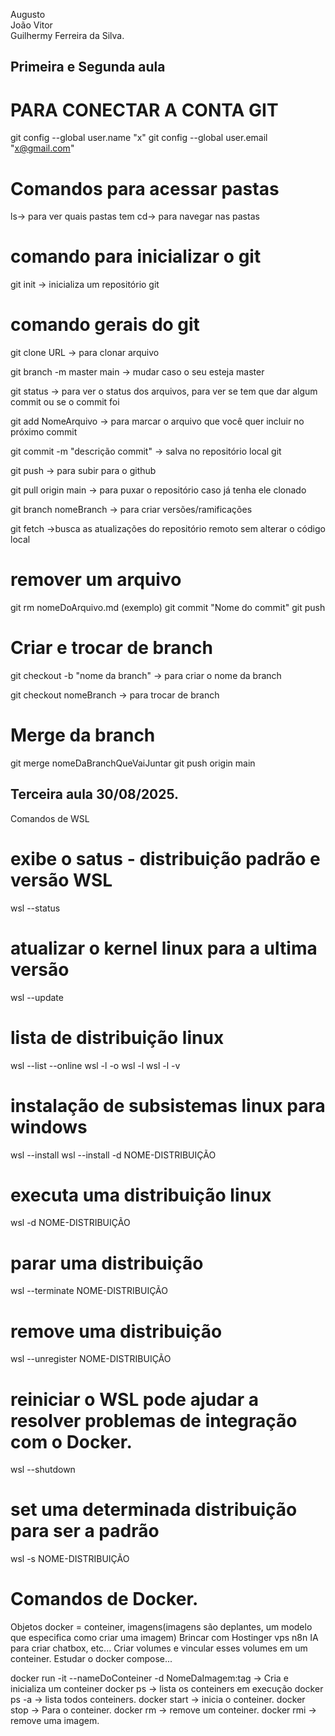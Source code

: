 Augusto  
João Vitor  
Guilhermy Ferreira da Silva.

## Primeira e Segunda aula

# PARA CONECTAR A CONTA GIT
git config --global user.name "x"
git config --global user.email "x@gmail.com"

# Comandos para acessar pastas
ls-> para ver quais pastas tem
cd-> para navegar nas pastas

# comando para inicializar o git
git init -> inicializa um repositório git

# comando gerais do git

git clone URL -> para clonar arquivo

git branch -m master main -> mudar caso o seu esteja master

git status -> para ver o status dos arquivos, para ver se tem que dar algum commit ou se o commit foi

git add NomeArquivo -> para marcar o arquivo que você quer incluir no próximo commit

git commit -m "descrição commit" -> salva no repositório local git

git push -> para subir para o github

git pull origin main -> para puxar o repositório caso já tenha ele clonado

git branch nomeBranch -> para criar versões/ramificações

git fetch ->busca as atualizações do repositório remoto sem alterar o código local

# remover um arquivo
git rm nomeDoArquivo.md (exemplo)
git commit "Nome do commit"
git push

# Criar e trocar de branch

git checkout -b "nome da branch" -> para criar o nome da branch

git checkout nomeBranch -> para trocar de branch

# Merge da branch

git merge nomeDaBranchQueVaiJuntar
git push origin main

## Terceira aula 30/08/2025.

Comandos de WSL

# exibe o satus - distribuição padrão e versão WSL
wsl --status
# atualizar o kernel linux para a ultima versão
wsl --update

# lista de distribuição linux
wsl --list --online
wsl -l -o
wsl -l
wsl -l -v

# instalação de subsistemas linux para windows
wsl --install
wsl --install -d NOME-DISTRIBUIÇÃO

# executa uma distribuição linux
wsl -d NOME-DISTRIBUIÇÃO

# parar uma distribuição 
wsl --terminate NOME-DISTRIBUIÇÃO

# remove uma distribuição
 wsl --unregister NOME-DISTRIBUIÇÃO

# reiniciar o WSL pode ajudar a resolver problemas de integração com o Docker.
wsl --shutdown

# set uma determinada distribuição para ser a padrão
wsl -s NOME-DISTRIBUIÇÃO

# Comandos de Docker.

Objetos docker = conteiner, imagens(imagens são deplantes, um modelo que especifica como criar uma imagem)
Brincar com Hostinger vps
n8n IA para criar chatbox, etc...
Criar volumes e vincular esses volumes em um conteiner.
Estudar o docker compose...

docker run -it --nameDoConteiner -d NomeDaImagem:tag -> Cria e inicializa um conteiner 
docker ps -> lista os conteiners em execução
docker ps -a -> lista todos conteiners.
docker start -> inicia o conteiner.
docker stop -> Para o conteiner.
docker rm -> remove um conteiner.
docker rmi -> remove uma imagem.




